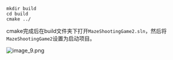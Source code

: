 ```
mkdir build
cd build
cmake ../
```

cmake完成后在build文件夹下打开``MazeShootingGame2.sln``，然后将``MazeShootingGame2``设置为启动项目。

![image_9.png](https://i.loli.net/2019/06/06/5cf8b8f6a296c88548.png)

